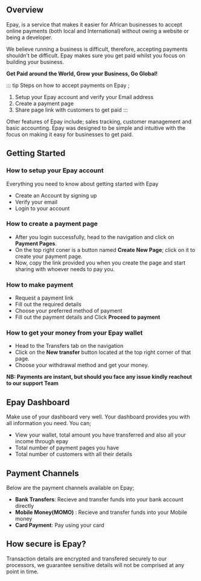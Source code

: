 ## Overview
Epay, is a service that makes it easier for African businesses to accept online payments (both local and International) without owing a website or being a developer.  

We believe running a business is difficult, therefore, accepting payments shouldn't be difficult. Epay makes sure you get paid whilst you focus on building your business.

**Get Paid around the World, Grow your Business, Go Global!**

::: tip Steps on how to accept payments on Epay ;
1. Setup your Epay account and verify your Email address
2. Create a payment page
3. Share page link with customers to get paid
:::

Other features of Epay include; sales tracking, customer management and basic accounting.
Epay was designed to be simple and intuitive with the focus on making it easy for businesses to get paid.

## Getting Started 
    
 ### How to setup your Epay account
  Everything you need to know about getting started with Epay
   - Create an Account by signing up
   - Verify your email
   - Login to your account

 ### How to create a payment page
 - After you login successfully, head to the navigation and click on **Payment Pages**. 
 - On the top right coner is a button named **Create New Page**; click on it to create your payment page. 
 - Now, copy the link provided you when you create the page and start sharing with whoever needs to pay you.

 ### How to make payment 
 - Request a payment link
 - Fill out the required details 
 - Choose your preferred method of payment
 - Fill out the payment details and Click **Proceed to payment**

 ### How to get your money from your Epay wallet
- Head to the Transfers tab on the navigation
- Click on the **New transfer** button located at the top right corner of that page.
- Choose your withdrawal method and get your money.

**NB: Payments are instant, but should you face any issue kindly reachout to our support Team**

## Epay Dashboard
Make use of your dashboard very well. Your dashboard provides you with all information you need. You can;

- View your wallet, total amount you have transferred and also all your income through epay 
- Total number of payment pages you have
- Total number of customers with all their details

## Payment Channels
Below are the payment channels available on Epay;

 - **Bank Transfers**: Recieve and transfer funds into your bank account directly
 - **Mobile Money(MOMO)** : Recieve and transfer funds into your Mobile money
 - **Card Payment**: Pay using your card


## How secure is Epay?
Transaction details are encrypted and transfered securely to our processors, we guarantee sensitive details will not be comprised at any point in time.


 


